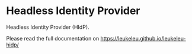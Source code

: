 # Headless Identity Provider

Headless Identity Provider (HIdP).

Please read the full documentation on https://leukeleu.github.io/leukeleu-hidp/

